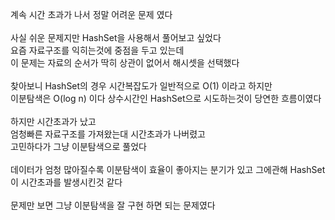 계속 시간 초과가 나서 정말 어려운 문제 였다<br>
<br>
사실 쉬운 문제지만 HashSet을 사용해서 풀어보고 싶었다<br>
요즘 자료구조를 익히는것에 중점을 두고 있는데 <br>
이 문제는 자료의 순서가 딱히 상관이 없어서 해시셋을 선택했다<br>
<br>
찾아보니 HashSet의 경우 시간복잡도가 일반적으로 O(1) 이라고 하지만<br>
이분탐색은 O(log n) 이다 상수시간인 HashSet으로 시도하는것이 당연한 흐름이였다<br>
<br>
하지만 시간초과가 났고<br>
엄청빠른 자료구조를 가져왔는대 시간초과가 나버렸고<br>
고민하다가 그냥 이분탐색으로 풀었다<br>
<br>
데이터가 엄청 많아질수록 이분탐색이 효율이 좋아지는 분기가 있고 그에관해 HashSet이 시간초과를 발생시킨것 같다<br>
<br>
문제만 보면 그냥 이분탐색을 잘 구현 하면 되는 문제였다<br>
